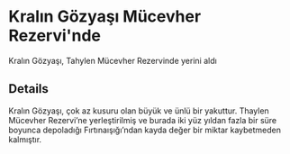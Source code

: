 # Kralın Gözyaşı Mücevher Rezervi'nde
Kralın Gözyaşı, Tahylen Mücevher Rezervinde yerini aldı

## Details
Kralın Gözyaşı, çok az kusuru olan büyük ve ünlü bir yakuttur. Thaylen Mücevher Rezervi’ne yerleştirilmiş ve burada iki yüz yıldan fazla bir süre boyunca depoladığı Fırtınaışığı’ndan kayda değer bir miktar kaybetmeden kalmıştır.
